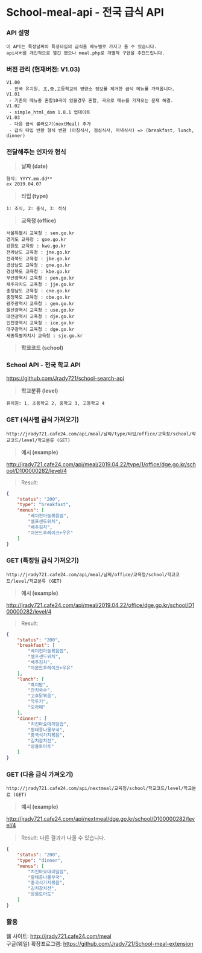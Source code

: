 # School-meal-api - 전국 급식 API

### API 설명
```
이 API는 특정날짜의 특정타입의 급식을 메뉴별로 가지고 올 수 있습니다.   
api서버를 개인적으로 열긴 했으나 meal.php로 개별적 구현을 추천드립니다.
```

### 버전 관리 (현재버전: V1.03)
```
V1.00
 - 전국 유치원, 초,중,고등학교의 영양소 정보를 제거한 급식 메뉴를 가져옵니다.
V1.01
 - 기존의 메뉴중 혼합10곡이 있을경우 혼합, 곡으로 메뉴를 가져오는 문제 해결.
V1.02
 - simple_html_dom 1.8.1 업데이트
V1.03
 - 다음 급식 불러오기(nextMeal) 추가
 - 급식 타입 반환 형식 변환 (아침식사, 점심식사, 저녁식사) => (breakfast, lunch, dinner)
```

### 전달해주는 인자와 형식

> **날짜 (date)**
```
형식: YYYY.mm.dd**   
ex 2019.04.07
```

> **타입 (type)**  
```
1: 조식, 2: 중식, 3: 석식
```
> **교육청 (office)**  
```
서울특별시 교육청 : sen.go.kr  
경기도 교육청 : goe.go.kr  
강원도 교육청 : kwe.go.kr  
전라남도 교육청 : jne.go.kr  
전라북도 교육청 : jbe.go.kr  
경상남도 교육청 : gne.go.kr  
경상북도 교육청 : kbe.go.kr  
부산광역시 교육청 : pen.go.kr  
제주자치도 교육청 : jje.go.kr  
충청남도 교육청 : cne.go.kr  
충청북도 교육청 : cbe.go.kr  
광주광역시 교육청 : gen.go.kr  
울산광역시 교육청 : use.go.kr  
대전광역시 교육청 : dje.go.kr  
인천광역시 교육청 : ice.go.kr  
대구광역시 교육청 : dge.go.kr  
세종특별자치시 교육청 : sje.go.kr  
```
> **학쿄코드 (school)**  

### School API - 전국 학교 API
https://github.com/Jrady721/school-search-api
 

> **학교분류 (level)**  
```
유치원: 1, 초등학교 2, 중학교 3, 고등학교 4
```

### GET (식사별 급식 가져오기)
```
http://jrady721.cafe24.com/api/meal/날짜/type/타입/office/교육청/school/학교코드/level/학교분류 (GET)
```

> **예시 (example)**  

http://jrady721.cafe24.com/api/meal/2019.04.22/type/1/office/dge.go.kr/school/D100000282/level/4

> Result:
```json
{
    "status": "200",
    "type": "breakfast",
    "menus": [
        "베이컨마늘볶음밥",
        "셀프샌드위치",
        "배추김치",
        "아몬드후레이크+우유"
    ]
}
```

### GET (특정일 급식 가져오기)
```
http://jrady721.cafe24.com/api/meal/날짜/office/교육청/school/학교코드/level/학교분류 (GET)
```

> **예시 (example)**  

http://jrady721.cafe24.com/api/meal/2019.04.22/office/dge.go.kr/school/D100000282/level/4

> Result:
```json
{
    "status": "200",
    "breakfast": [
        "베이컨마늘볶음밥",
        "셀프샌드위치",
        "배추김치",
        "아몬드후레이크+우유"
    ],
    "lunch": [
        "흑미밥",
        "잔치국수",
        "고추닭볶음",
        "깍두기",
        "오라떼"
    ],
    "dinner": [
        "치킨마요데리덮밥",
        "황태콩나물무국",
        "중국식가지볶음",
        "김치참치전",
        "방울토마토"
    ]
}
```

### GET (다음 급식 가져오기)
```text
http://jrady721.cafe24.com/api/nextmeal/교육청/school/학교코드/level/학교분료 (GET)
```

> **예시 (example)**  

http://jrady721.cafe24.com/api/nextmeal/dge.go.kr/school/D100000282/level/4

> Result: 다른 결과가 나올 수 있습니다.
```json
{
    "status": "200",
    "type": "dinner",
    "menus": [
        "치킨마요데리덮밥",
        "황태콩나물무국",
        "중국식가지볶음",
        "김치참치전",
        "방울토마토"
    ]
}
```

### 활용

웹 사이트: http://jrady721.cafe24.com/meal  
구글(웨일) 확장프로그램: https://github.com/Jrady721/School-meal-extension
